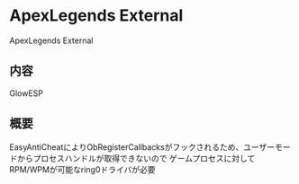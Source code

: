 # ApexLegends External
ApexLegends External

## 内容
GlowESP

## 概要
EasyAntiCheatによりObRegisterCallbacksがフックされるため、ユーザーモードからプロセスハンドルが取得できないので
ゲームプロセスに対してRPM/WPMが可能なring0ドライバが必要
